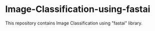 # Image-Classification-using-fastai
This repository contains Image Classification using "fastai" library.
